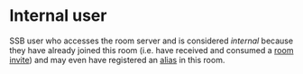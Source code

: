 # Internal user

SSB user who accesses the room server and is considered *internal* because they have already joined this room (i.e. have received and consumed a [room invite](../Room/Room%20invite.md)) and may even have registered an [alias](../Alias/Readme.md) in this room.

